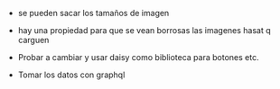 * se pueden sacar los tamaños de imagen
* hay una propiedad para que se vean borrosas las imagenes hasat q carguen


* Probar a cambiar y usar daisy como biblioteca para botones etc.
* Tomar los datos con graphql

